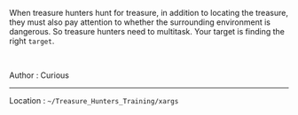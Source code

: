 When treasure hunters hunt for treasure, in addition to locating the treasure, they must also pay attention to whether the surrounding environment is dangerous. So treasure hunters need to multitask. Your target is finding the right `target`.

<br>

Author : Curious

---

Location : `~/Treasure_Hunters_Training/xargs`